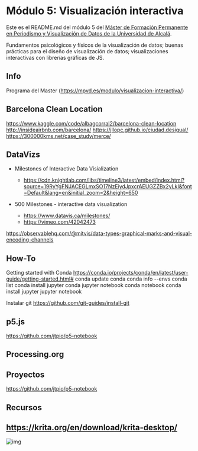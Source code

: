 # Módulo 5: Visualización interactiva


Este es el README.md del módulo 5 del [Máster de Formación
Permanente en Periodismo y Visualización de Datos de la Universidad de
Alcalá](https://mpvd.es).


Fundamentos psicológicos y físicos de la visualización de datos; 
buenas prácticas para el diseño de visualización de datos; 
visualizaciones interactivas con librerías gráficas de JS.



## Info
Programa del Master (https://mpvd.es/modulo/visualizacion-interactiva/)

## Barcelona Clean Location
https://www.kaggle.com/code/albagcorral2/barcelona-clean-location
http://insideairbnb.com/barcelona/
https://jllopc.github.io/ciudad.desigual/
https://300000kms.net/case_study/merce/

## DataVizs

- Milestones of Interactive Data Visialization

  - https://cdn.knightlab.com/libs/timeline3/latest/embed/index.html?source=19RyYgFNJACEGLmxSO17NzEiydJpxcrAEUGZZBx2yLkI&font=Default&lang=en&initial_zoom=2&height=650


- 500 Milestones - interactive data visualization

  - https://www.datavis.ca/milestones/
  - https://vimeo.com/42042473

https://observablehq.com/@mitvis/data-types-graphical-marks-and-visual-encoding-channels

## How-To
Getting started with Conda
https://conda.io/projects/conda/en/latest/user-guide/getting-started.html#
 conda update conda
 conda info --envs
 conda list
 conda install jupyter
 conda jupyter notebook
 conda notebook
 conda install jupyter
jupyter notebook

Instalar git https://github.com/git-guides/install-git
## p5.js
https://github.com/jtpio/p5-notebook
## Processing.org


## Proyectos
https://github.com/jtpio/p5-notebook

## Recursos
https://krita.org/en/download/krita-desktop/
---

![img](./img/logo.svg)


